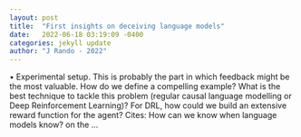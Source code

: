 ```yaml
---
layout: post
title:  "First insights on deceiving language models"
date:   2022-06-18 03:19:09 -0400
categories: jekyll update
author: "J Rando - 2022"
---
```

• Experimental setup. This is probably the part in which feedback might be the most valuable. How do we define a compelling example? What is the best technique to tackle this problem (regular causal language modelling or Deep Reinforcement Learning)? For DRL, how could we build an extensive reward function for the agent?
Cites: ‪How can we know when language models know? on the …‬  